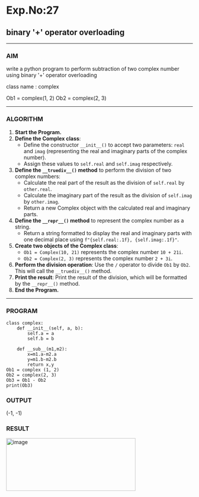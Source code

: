 # Exp.No:27  
## binary '+' operator overloading

---

### AIM  
write a python program to perform subtraction of two complex number using binary '+' operator overloading

class name : complex


Ob1 = complex(1, 2)
Ob2 = complex(2, 3)

---

### ALGORITHM

1. **Start the Program.**
2. **Define the Complex class**:
   - Define the constructor `__init__()` to accept two parameters: `real` and `imag` (representing the real and imaginary parts of the complex number).
   - Assign these values to `self.real` and `self.imag` respectively.
3. **Define the `__truediv__()` method** to perform the division of two complex numbers:
   - Calculate the real part of the result as the division of `self.real` by `other.real`.
   - Calculate the imaginary part of the result as the division of `self.imag` by `other.imag`.
   - Return a new Complex object with the calculated real and imaginary parts.
4. **Define the `__repr__()` method** to represent the complex number as a string.
   - Return a string formatted to display the real and imaginary parts with one decimal place using `f"{self.real:.1f}, {self.imag:.1f}"`.
5. **Create two objects of the Complex class**:
   - `Ob1 = Complex(10, 21)` represents the complex number `10 + 21i`.
   - `Ob2 = Complex(2, 3)` represents the complex number `2 + 3i`.
6. **Perform the division operation**: Use the `/` operator to divide `Ob1` by `Ob2`. This will call the `__truediv__()` method.
7. **Print the result**: Print the result of the division, which will be formatted by the `__repr__()` method.
8. **End the Program.**

---

### PROGRAM

```
class complex:
    def __init__(self, a, b):
        self.a = a
        self.b = b
    
    def __sub__(m1,m2):
        x=m1.a-m2.a
        y=m1.b-m2.b
        return x,y
Ob1 = complex (1, 2)
Ob2 = complex(2, 3)
Ob3 = Ob1 - Ob2
print(Ob3)
```

### OUTPUT

(-1, -1)

### RESULT


<img width="349" height="142" alt="image" src="https://github.com/user-attachments/assets/22cbce50-35a8-4a23-9edb-e3c6bcf5a568" />

